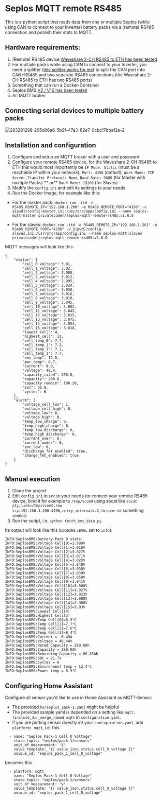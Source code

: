 # Seplos MQTT remote RS485
This is a python script that reads data from one or multiple Seplos (while using CAN to connect to your Inverter) battery packs via a (remote) RS485 connection and publish their stats to MQTT.

## Hardware requirements:

1. (Remote) RS485 device [Waveshare 2-CH RS485 to ETH has been tested](https://www.waveshare.com/2-ch-rs485-to-eth-b.htm)
2. For multiple packs while using CAN to connect to your Inverter, you need a splitter ([this splitter works for me](https://www.amazon.de/gp/product/B00D3KIQXC)) to split the CAN port into CAN+RS485 and two separate RS485 connections (the Waveshare 2-CH RS485 to ETH has two RS485 ports)
3. Something that can run a Docker-Container
4. Seplos BMS [V2 / V16 has been tested](https://www.seplos.com/bms-2.0.html)
5. An MQTT broker

## Connecting serial devices to multiple battery packs

![293281298-295d06a6-5b9f-47a3-82e7-0cbc17bbaf2e-2](https://github.com/Privatecoder/seplos-mqtt-remote-rs485/assets/45964815/bbf51f50-a898-4c64-b8b5-93811509b02e)

## Installation and configuration

1. Configure and setup an MQTT broker with a user and password
2. Configure your remote RS485 device, for the Waveshare 2-CH RS485 to ETH this would most importantly be `IP Mode: Static` (must be a reachable IP within your network), `Port: 4196` (default), `Work Mode: TCP Server`, `Transfer Protocol: None`, `Baud Rate: 9600` (for Master with multiple Packs) ** or** `Baud Rate: 19200` (for Slaves)
3. Modify the `config.ini` and edit its settings to your needs
4. Run the Docker Image, for example like this:

- For the master pack: `docker run -itd -e RS485_REMOTE_IP="192.168.1.200" -e RS485_REMOTE_PORT="4196" -v $(pwd)/config-master.ini:/usr/src/app/config.ini --name seplos-mqtt-master privatecoder/seplos-mqtt-remote-rs485:v1.0.0`

- For the slaves: `docker run -itd -e RS485_REMOTE_IP="192.168.1.201" -e RS485_REMOTE_PORT="4196" -v $(pwd)/config-slaves.ini:/usr/src/app/config.ini --name seplos-mqtt-slaves privatecoder/seplos-mqtt-remote-rs485:v1.0.0`

MQTT messages will look like this:
```
{
    "status": {
        "cell_0_voltage": 3.01,
        "cell_1_voltage": 3.02,
        "cell_2_voltage": 3.008,
        "cell_3_voltage": 3.012,
        "cell_4_voltage": 2.995,
        "cell_5_voltage": 3.024,
        "cell_6_voltage": 3.038,
        "cell_7_voltage": 3.018,
        "cell_8_voltage": 3.018,
        "cell_9_voltage": 3.045,
        "cell_10_voltage": 3.002,
        "cell_11_voltage": 3.045,
        "cell_12_voltage": 3.015,
        "cell_13_voltage": 3.075,
        "cell_14_voltage": 3.054,
        "cell_15_voltage": 3.018,
        "lowest_cell": 4,
        "highest_cell": 13,
        "cell_temp_0": 7.7,
        "cell_temp_1": 7.2,
        "cell_temp_2": 7.1,
        "cell_temp_3": 7.7,
        "env_temp": 12.5,
        "pwr_temp": 8.7,
        "current": 0.0,
        "voltage": 48.4,
        "capacity_rated": 280.0,
        "capacity": 280.0,
        "capacity_remain": 100.28,
        "soc": 35.8,
        "cycles": 6
    },
    "alarm": {
        "voltage_cell_low": 1,
        "voltage_cell_high": 0,
        "voltage_low": 0,
        "voltage_high": 0,
        "temp_low_charge": 0,
        "temp_high_charge": 0,
        "temp_low_discharge": 0,
        "temp_high_discharge": 0,
        "current_over": 0,
        "current_under": 0,
        "soc_low": 0,
        "discharge_fet_enabled": true,
        "charge_fet_enabled": true
    }
}
```

## Manual execution

1. Clone the project
2. Edit `config.ini` in `src` to your needs (to connect your remote RS485 device, bind it for example to `/tmp/vcom0` using socat like `socat pty,link=/tmp/vcom0,raw tcp:192.168.1.200:4196,retry,interval=.2,forever` or something similar)
3. Run the script, i.e. `python fetch_bms_data.py`

Its output will look like this (`LOGGING` `LEVEL` set to `info`):
```
INFO:SeplosBMS:Battery-Pack 0 stats:
INFO:SeplosBMS:Voltage Cell[0]=2.999V
INFO:SeplosBMS:Voltage Cell[1]=3.016V
INFO:SeplosBMS:Voltage Cell[2]=3.027V
INFO:SeplosBMS:Voltage Cell[3]=3.071V
INFO:SeplosBMS:Voltage Cell[4]=3.023V
INFO:SeplosBMS:Voltage Cell[5]=3.048V
INFO:SeplosBMS:Voltage Cell[6]=3.038V
INFO:SeplosBMS:Voltage Cell[7]=3.039V
INFO:SeplosBMS:Voltage Cell[8]=3.059V
INFO:SeplosBMS:Voltage Cell[9]=3.041V
INFO:SeplosBMS:Voltage Cell[10]=3.008V
INFO:SeplosBMS:Voltage Cell[11]=3.027V
INFO:SeplosBMS:Voltage Cell[12]=3.023V
INFO:SeplosBMS:Voltage Cell[13]=3.008V
INFO:SeplosBMS:Voltage Cell[14]=2.986V
INFO:SeplosBMS:Voltage Cell[15]=3.03V
INFO:SeplosBMS:Lowest Cell[14]
INFO:SeplosBMS:Highest Cell[3]
INFO:SeplosBMS:Temp Cell[0]=8.3°C
INFO:SeplosBMS:Temp Cell[1]=7.7°C
INFO:SeplosBMS:Temp Cell[2]=7.6°C
INFO:SeplosBMS:Temp Cell[3]=8.4°C
INFO:SeplosBMS:Current = -0.49A
INFO:SeplosBMS:Voltage = 48.44V
INFO:SeplosBMS:Rated Capacity = 280.0Ah
INFO:SeplosBMS:Capacity = 280.0Ah
INFO:SeplosBMS:Remaining Capacity = 60.85Ah
INFO:SeplosBMS:SOC = 21.7%
INFO:SeplosBMS:Cycles = 6
INFO:SeplosBMS:Environment temp = 12.4°C
INFO:SeplosBMS:Power temp = 8.9°C
```

## Configuring Home Assistant

Configure all sensor you'd like to use in Home Assistant as MQTT-Sensor.

- The provided `ha/seplos_pack-1.yaml` might be helpful
- The provided sample yaml is depended on a setting like `mqtt: !include_dir_merge_named mqtt` in `configuration.yaml`.
- If you are putting sensor directly int your `configuration.yaml`, add `platform: mqtt`, i.e. this

```
  - name: "Seplos Pack-1 Cell 0 Voltage"
    state_topic: "seplos/pack-1/sensors"
    unit_of_measurement: 'V'
    value_template: "{{ value_json.status.cell_0_voltage }}"
    unique_id: "seplos_pack_1_cell_0_voltage"
```

becomes this

```
  - platform: mqtt
    name: "Seplos Pack-1 Cell 0 Voltage"
    state_topic: "seplos/pack-1/sensors"
    unit_of_measurement: 'V'
    value_template: "{{ value_json.status.cell_0_voltage }}"
    unique_id: "seplos_pack_1_cell_0_voltage"
```
